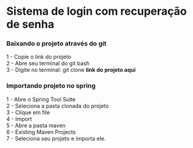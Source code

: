 # Sistema de login com recuperação de senha

### Baixando o projeto através do git
1 - Copie o link do projeto <br>
2 - Abre seu terminal do git bash <br>
3 - Digite no terminal: git clone <strong>link do projeto aqui</strong>

### Importando projeto no spring
1 - Abre o Spring Tool Suite<br>
2 - Seleciona a pasta clonada do projeto<br>
3 - Clique em file<br>
4 - Import<br>
5 - Abre a pasta maven<br>
6 - Existing Maven Projects<br>
7 - Seleciona seu projeto e importa ele.
